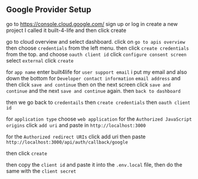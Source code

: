 ## Google Provider Setup

go to https://console.cloud.google.com/
sign up or log in
create a new project
I called it built-4-life
and then click create

go to cloud overview and select dashboard.
click on `go to apis overview`
then choose `credentials` from the left menu.
then click `create credentials` from the top.
and choose `oauth client id`
click `configure consent screen`
select `external`
click `create`

for `app name` enter built4life
for `user support email` i put my email and also down the bottom for `Developer contact information` `email address`
and then click `save and continue`
then on the next screen click `save and continue`
and the next `save and continue` again.
then `back to dashboard`

then we go back to `credentails`
then `create credentials`
then `oauth client id`

for `application type` choose `web application`
for the `Authorized JavaScript origins` click `add uri` and paste in `http://localhost:3000`

for the `Authorized redirect URIs` click add uri then paste `http://localhost:3000/api/auth/callback/google`

then click `create`

then copy the `client id` and paste it into the `.env.local` file, then do the same with the `client secret`
